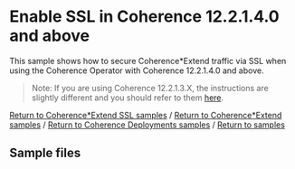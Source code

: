 # Enable SSL in Coherence 12.2.1.4.0 and above

This sample shows how to secure Coherence*Extend traffic via SSL when using the Coherence 
Operator with Coherence 12.2.1.4.0 and above.

> Note: If you are using Coherence 12.2.1.3.X, the instructions are slightly different and
> you should refer to them [here](../12213/).

[Return to Coherence*Extend SSL samples](../) / [Return to Coherence*Extend samples](../../) / [Return to Coherence Deployments samples](../../../) / [Return to samples](../../../../README.md#list-of-samples)

## Sample files